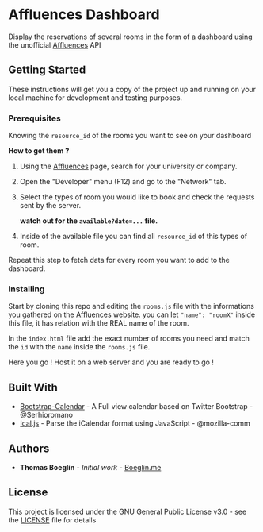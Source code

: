 # Affluences Dashboard

Display the reservations of several rooms in the form of a dashboard using the unofficial [Affluences](https://affluences.com) API

## Getting Started

These instructions will get you a copy of the project up and running on your local machine for development and testing purposes.

### Prerequisites

Knowing the `resource_id` of the rooms you want to see on your dashboard

**How to get them ?**

1. Using the [Affluences](http://affluences.com) page, search for your university or company.

2. Open the "Developer" menu (F12) and go to the "Network" tab.

3. Select the types of room you would like to book and check the requests sent by the server.

   **watch out for the `available?date=...` file.**

4. Inside of the available file you can find all `resource_id` of this types of room.

Repeat this step to fetch data for every room you want to add to the dashboard.

### Installing

Start by cloning this repo and editing the `rooms.js` file with the informations you gathered on the [Affluences](http://affluences.com) website. you can let `"name": "roomX"` inside this file, it has relation with the REAL name of the room.

In the `index.html` file add the exact number of rooms you need and match the `id` with the `name` inside the  `rooms.js` file.

Here you go ! Host it on a web server and you are ready to go !

## Built With

* [Bootstrap-Calendar](https://github.com/Serhioromano/bootstrap-calendar) - A Full view calendar based on Twitter Bootstrap - @Serhioromano
* [Ical.js](https://github.com/mozilla-comm/ical.js/) - Parse the iCalendar format using JavaScript - @mozilla-comm

## Authors

* **Thomas Boeglin** - *Initial work* - [Boeglin.me](https://www.boeglin.me)

## License

This project is licensed under the GNU General Public License v3.0 - see the [LICENSE](LICENSE) file for details
